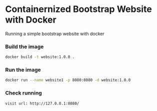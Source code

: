 # Containernized Bootstrap Website with Docker
Running a simple bootstrap website with docker

### Build the image
```bash
docker build -t website:1.0.0 .
```

### Run the image
```bash
docker run --name website1 -p 8080:8080 -d website:1.0.0
```

### Check running
```bash
visit url: http://127.0.0.1:8080/
```
